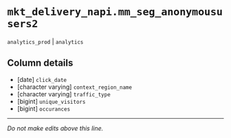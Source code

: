 # `mkt_delivery_napi.mm_seg_anonymoususers2`
`analytics_prod` | `analytics`

## Column details
* [date]      `click_date`
* [character varying] `context_region_name`
* [character varying] `traffic_type`
* [bigint]    `unique_visitors`
* [bigint]    `occurances`

-------------------------------------------------------------------------------
*Do not make edits above this line.*
